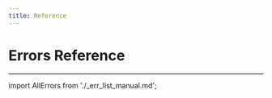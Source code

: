 ```yaml
---
title: Reference
---
```


# Errors Reference
------------

import AllErrors from './_err_list_manual.md';

<AllErrors />
